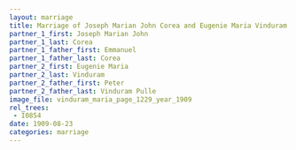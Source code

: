 ```yaml
---
layout: marriage
title: Marriage of Joseph Marian John Corea and Eugenie Maria Vinduram
partner_1_first: Joseph Marian John
partner_1_last: Corea
partner_1_father_first: Emmanuel
partner_1_father_last: Corea
partner_2_first: Eugenie Maria
partner_2_last: Vinduram
partner_2_father_first: Peter
partner_2_father_last: Vinduram Pulle
image_file: vinduram_maria_page_1229_year_1909
rel_trees:
 - I0854
date: 1909-08-23
categories: marriage
---
```


